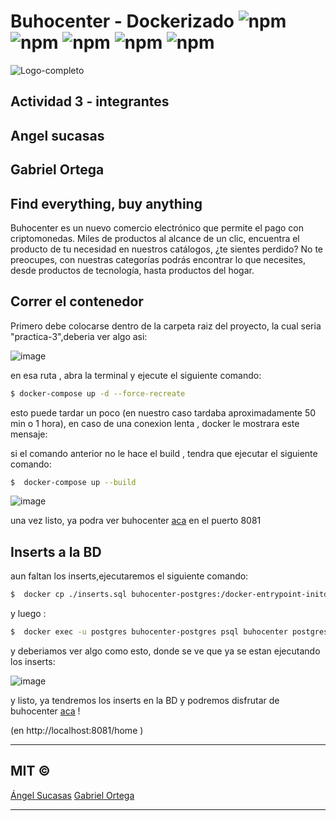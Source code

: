# Buhocenter - Dockerizado ![npm](https://img.shields.io/badge/node-v8.12.0-green) ![npm](https://img.shields.io/badge/vue-2.6.11-red) ![npm](https://img.shields.io/badge/version-1.0-blue) ![npm](https://img.shields.io/badge/postgresql-v.11or12-blue) ![npm](https://img.shields.io/badge/docker-blue)

![Logo-completo](https://user-images.githubusercontent.com/44983658/82739421-64d46c00-9d0d-11ea-87ea-c8c1d27f2a21.png)
## Actividad 3 - integrantes
 ## Angel sucasas
 ## Gabriel Ortega

## Find everything, buy anything

Buhocenter es un nuevo comercio electrónico que permite el pago con criptomonedas. Miles de productos al alcance de un clic, encuentra el producto de tu necesidad en nuestros catálogos, ¿te sientes perdido? No te preocupes, con nuestras categorías podrás encontrar lo que necesites, desde productos de tecnología, hasta productos del hogar.

## Correr el contenedor

Primero debe colocarse dentro de la carpeta raiz del proyecto, la cual seria "practica-3",deberia ver algo asi:

![image](https://user-images.githubusercontent.com/44983658/85345059-6ab19e80-b4bf-11ea-9a66-1872504584d5.png)

 en esa ruta , abra la terminal y ejecute el siguiente comando:
 
 ```bash
$ docker-compose up -d --force-recreate
```
 esto puede tardar un poco (en nuestro caso tardaba aproximadamente 50 min o 1 hora), en caso de una conexion lenta , docker le mostrara este mensaje:
 
 si el comando anterior no le hace el build , tendra que ejecutar el siguiente comando:
 
  ```bash
$  docker-compose up --build
```

 ![image](https://user-images.githubusercontent.com/44983658/85345045-61c0cd00-b4bf-11ea-847e-62e64d8bdbac.png)
 
una vez listo, ya podra ver buhocenter [aca](http://localhost:8081/home) en el puerto 8081

## Inserts a la BD

 aun faltan los inserts,ejecutaremos el siguiente comando:
 
   ```bash
$  docker cp ./inserts.sql buhocenter-postgres:/docker-entrypoint-initdb.d/dump.sql
```

y luego :

   ```bash
$  docker exec -u postgres buhocenter-postgres psql buhocenter postgres -f docker-entrypoint-initdb.d/dump.sql
```
y deberiamos ver algo como esto, donde se ve que ya se estan ejecutando los inserts:

![image](https://user-images.githubusercontent.com/44983658/85357463-5d0c1100-b4df-11ea-944c-9aa050f70604.png)

y listo, ya tendremos los inserts en la BD y podremos disfrutar de buhocenter [aca](http://localhost:8081/home) !

(en http://localhost:8081/home )

---------------------------
## MIT © 
[Ángel Sucasas](mailto:aasucasas.17@est.ucab.edu.ve)
[Gabriel Ortega](mailto:geortega.17@est.ucab.edu.ve)

------------------------

